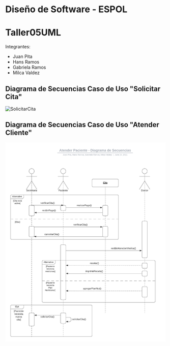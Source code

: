 # Diseño de Software - ESPOL
# Taller05UML

Integrantes:
* Juan Pita
* Hans Ramos
* Gabriela Ramos
* Milca Valdez


## Diagrama de Secuencias Caso de Uso "Solicitar Cita" 
![SolicitarCita](https://user-images.githubusercontent.com/57634672/123354941-45200080-d52a-11eb-8a0b-06c92eb9b4df.png)

## Diagrama de Secuencias Caso de Uso "Atender Cliente" 
![](/Diagramas/AtenderPaciente.png)
